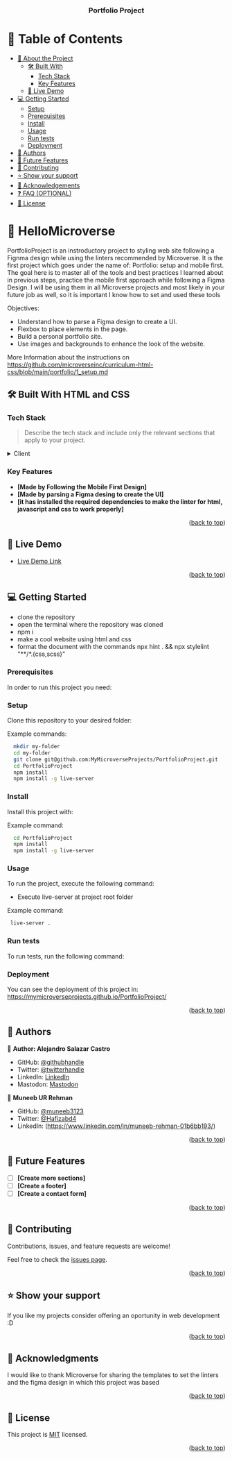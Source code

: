 <a name="readme-top"></a>

<div align="center">

  <h3><b>Portfolio Project</b></h3>

</div>

<!-- TABLE OF CONTENTS -->

# 📗 Table of Contents

- [📖 About the Project](#about-project)
  - [🛠 Built With](#built-with)
    - [Tech Stack](#tech-stack)
    - [Key Features](#key-features)
  - [🚀 Live Demo](#live-demo)
- [💻 Getting Started](#getting-started)
  - [Setup](#setup)
  - [Prerequisites](#prerequisites)
  - [Install](#install)
  - [Usage](#usage)
  - [Run tests](#run-tests)
  - [Deployment](#triangular_flag_on_post-deployment)
- [👥 Authors](#authors)
- [🔭 Future Features](#future-features)
- [🤝 Contributing](#contributing)
- [⭐️ Show your support](#support)
- [🙏 Acknowledgements](#acknowledgements)
- [❓ FAQ (OPTIONAL)](#faq)
- [📝 License](#license)

<!-- PROJECT DESCRIPTION -->

# 📖  <a name="about-project">HelloMicroverse</a>

PortfolioProject is an instroductory project to styling web site following a Fignma design while using the linters recommended by Microverse. It is the first project which goes under the name of:
Portfolio: setup and mobile first.
The goal here is to master all of the tools and best practices I learned about in previous steps, practice the mobile first approach while following a Figma Design.
I will be using them in all Microverse projects and most likely in your future job as well, so it is important I know how to set and used these tools

Objectives:
- Understand how to parse a Figma design to create a UI.
- Flexbox to place elements in the page.
- Build a personal portfolio site.
- Use images and backgrounds to enhance the look of the website.

More Information about the instructions on https://github.com/microverseinc/curriculum-html-css/blob/main/portfolio/1_setup.md
## 🛠 Built With <a name="built-with">HTML and CSS</a>

### Tech Stack <a name="tech-stack"></a>

> Describe the tech stack and include only the relevant sections that apply to your project.

<details>
  <summary>Client</summary>
  <ul>
    <li><a href="https://gulpjs.com/">Gulp</a></li>
  </ul>
</details>

<!-- Features -->

### Key Features <a name="key-features"></a>

- **[Made by Following the Mobile First Design]**
- **[Made by parsing a Figma desing to create the UI]**
- **[it has installed the required dependencies to make the linter for html, javascript and css to work properly]**

<p align="right">(<a href="#readme-top">back to top</a>)</p>

<!-- LIVE DEMO -->

## 🚀 Live Demo <a name="live-demo"></a>

- [Live Demo Link](https://mymicroverseprojects.github.io/PortfolioProject/)

<p align="right">(<a href="#readme-top">back to top</a>)</p>

<!-- GETTING STARTED -->

## 💻 Getting Started <a name="getting-started"></a>

- clone the repository 
- open the terminal where the repository was cloned
- npm i
- make a cool website using html and css 
- format the document with the commands npx hint . && npx stylelint "**/*.{css,scss}"


### Prerequisites

In order to run this project you need:

<!--
Example command:

```sh
 gem install rails
```
 -->

### Setup

Clone this repository to your desired folder:

Example commands:

```sh
  mkdir my-folder
  cd my-folder
  git clone git@github.com:MyMicroverseProjects/PortfolioProject.git 
  cd PortfolioProject
  npm install
  npm install -g live-server
```

### Install

Install this project with:

Example command:

```sh
  cd PortfolioProject
  npm install
  npm install -g live-server
```

### Usage

To run the project, execute the following command:
+ Execute live-server at project root folder

Example command:

```sh
 live-server .
```

### Run tests

To run tests, run the following command:

<!--
Example command:

```sh
  bin/rails test test/models/article_test.rb
```
--->

### Deployment

You can see the deployment of this project in:
https://mymicroverseprojects.github.io/PortfolioProject/

<!--
Example:

```sh

```
 -->

<p align="right">(<a href="#readme-top">back to top</a>)</p>

<!-- AUTHORS -->

## 👥 Authors <a name="authors"></a>


👤 **Author: Alejandro Salazar Castro**

- GitHub: [@githubhandle](https://github.com/xandro2021)
- Twitter: [@twitterhandle](https://twitter.com/xandro2021)
- LinkedIn: [LinkedIn](https://www.linkedin.com/in/alejandro-salazar-ba0ba7255/)
- Mastodon: [Mastodon](https://uiuxdev.social/@xandrocastro)

👤 **Muneeb UR Rehman**

- GitHub: [@muneeb3123](https://github.com/muneeb3123)
- Twitter: [@Hafizabd4](https://twitter.com/Hafizabd4)
- LinkedIn: (https://www.linkedin.com/in/muneeb-rehman-01b6bb193/)

<p align="right">(<a href="#readme-top">back to top</a>)</p>

<!-- FUTURE FEATURES -->

## 🔭 Future Features <a name="future-features"></a>

- [ ] **[Create more sections]**
- [ ] **[Create a footer]**
- [ ] **[Create a contact form]**

<p align="right">(<a href="#readme-top">back to top</a>)</p>

<!-- CONTRIBUTING -->

## 🤝 Contributing <a name="contributing"></a>

Contributions, issues, and feature requests are welcome!

Feel free to check the [issues page](../../issues/).

<p align="right">(<a href="#readme-top">back to top</a>)</p>

<!-- SUPPORT -->

## ⭐️ Show your support <a name="support"></a>


If you like my projects consider offering an oportunity in web development :D

<p align="right">(<a href="#readme-top">back to top</a>)</p>

<!-- ACKNOWLEDGEMENTS -->

## 🙏 Acknowledgments <a name="acknowledgements"></a>

I would like to thank Microverse for sharing the templates to set the linters and the figma design in which this project was based

<p align="right">(<a href="#readme-top">back to top</a>)</p>


<!-- LICENSE -->

## 📝 License <a name="license"></a>

This project is [MIT](./LICENSE.md) licensed.

<p align="right">(<a href="#readme-top">back to top</a>)</p>
